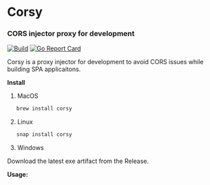 
# Corsy 
### CORS injector proxy for development
[![Build](https://github.com/sivsivsree/corsy/actions/workflows/unit-test.yaml/badge.svg)](https://github.com/sivsivsree/corsy/actions/workflows/unit-test.yaml) [![Go Report Card](https://goreportcard.com/badge/github.com/sivsivsree/corsy)](https://goreportcard.com/report/github.com/sivsivsree/corsy)

Corsy is a proxy injector for development to avoid CORS issues while building SPA applicaitons.


<b>Install</b>

1.  MacOS
```sh
   brew install corsy
```

2.  Linux
```sh
   snap install corsy
```

3.  Windows

Download the latest exe artifact from the Release.

<b>Usage: </b>
